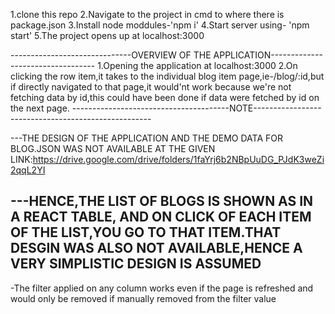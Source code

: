 1.clone this repo
2.Navigate to the project in cmd to where there is package.json
3.Install node moddules-'npm i'
4.Start server using- 'npm start'
5.The project opens up at localhost:3000

------------------------------OVERVIEW OF THE APPLICATION----------------------------------
1.Opening the application at localhost:3000
2.On clicking the row item,it takes to the individual blog item page,ie-/blog/:id,but if directly navigated to that page,it would'nt work because we're not fetching data by id,this could have been done if data were fetched by id on the next page.
---------------------------------------NOTE----------------------------------------------------

---THE DESIGN OF THE APPLICATION AND THE DEMO DATA FOR BLOG.JSON WAS NOT AVAILABLE AT THE GIVEN LINK:https://drive.google.com/drive/folders/1faYrj6b2NBpUuDG_PJdK3weZi2qqL2YI

---HENCE,THE LIST OF BLOGS IS SHOWN AS IN A REACT TABLE, AND ON CLICK OF EACH ITEM OF THE LIST,YOU GO TO THAT ITEM.THAT DESGIN WAS ALSO NOT AVAILABLE,HENCE A VERY SIMPLISTIC DESIGN IS ASSUMED
----------------------------------------------------------------------
-The filter applied on any column works even if the page is refreshed and would only be removed if manually removed from the filter value

